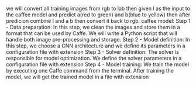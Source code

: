 we will convert all training images from rgb to lab then given l as the input to the caffee model and predict a(red to green) and b(blue to yellow) then after predicion combine l and a b then convert it back to rgb.
caffee model:
Step 1 - Data preparation: In this step, we clean the images and store them in a format that can be used by Caffe. We will write a Python script that will handle both image pre-processing and storage.
Step 2 - Model definition: In this step, we choose a CNN architecture and we define its parameters in a configuration file with extension 
Step 3 - Solver definition: The solver is responsible for model optimization. We define the solver parameters in a configuration file with extension
Step 4 - Model training: We train the model by executing one Caffe command from the terminal. After training the model, we will get the trained model in a file with extension

